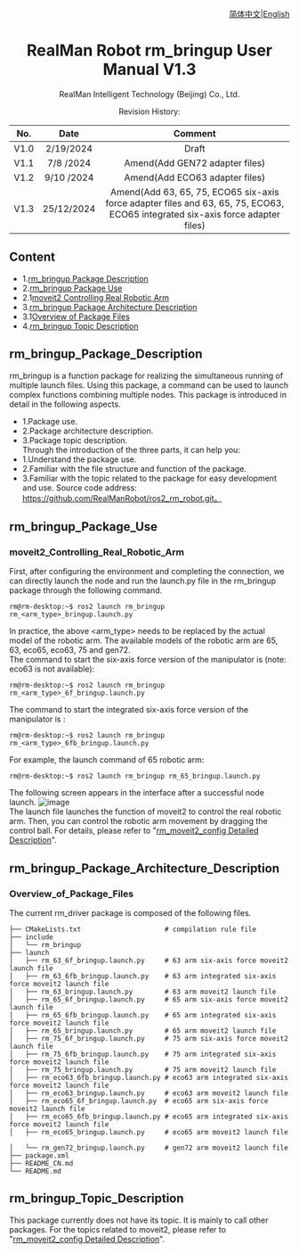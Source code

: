<div align="right">

[简体中文](https://github.com/RealManRobot/ros2_rm_robot/blob/foxy/rm_bringup/README_CN.md)|[English](https://github.com/RealManRobot/ros2_rm_robot/blob/foxy/rm_bringup/README.md)
 
</div>

<div align="center">

# RealMan Robot rm_bringup User Manual V1.3

RealMan Intelligent Technology (Beijing) Co., Ltd. 

Revision History:

|No.	  | Date   |	Comment |
| :---: | :----: | :---:   |
|V1.0	  | 2/19/2024 | Draft |
|V1.1	  | 7/8 /2024 | Amend(Add GEN72 adapter files) |
|V1.2 	  | 9/10 /2024| Amend(Add ECO63 adapter files) |
|V1.3 	  | 25/12/2024| Amend(Add 63, 65, 75, ECO65 six-axis force adapter files and 63, 65, 75, ECO63, ECO65 integrated six-axis force adapter files) |

</div>

## Content
* 1.[rm_bringup Package Description](#rm_bringup_Package_Description)
* 2.[rm_bringup Package Use](#rm_bringup_Package_Use)
* 2.1[moveit2 Controlling Real Robotic Arm](#moveit2_Controlling_Real_Robotic_Arm)
* 3.[rm_bringup Package Architecture Description](#rm_bringup_Package_Architecture_Description)
* 3.1[Overview of Package Files](#Overview_of_Package_Files)
* 4.[rm_bringup Topic Description](#rm_bringup_Topic_Description)

## rm_bringup_Package_Description
rm_bringup is a function package for realizing the simultaneous running of multiple launch files. Using this package, a command can be used to launch complex functions combining multiple nodes. This package is introduced in detail in the following aspects.
* 1.Package use.
* 2.Package architecture description.
* 3.Package topic description.  
Through the introduction of the three parts, it can help you:
* 1.Understand the package use.
* 2.Familiar with the file structure and function of the package.
* 3.Familiar with the topic related to the package for easy development and use.
Source code address: https://github.com/RealManRobot/ros2_rm_robot.git。
## rm_bringup_Package_Use
### moveit2_Controlling_Real_Robotic_Arm
First, after configuring the environment and completing the connection, we can directly launch the node and run the launch.py file in the rm_bringup package through the following command.
```
rm@rm-desktop:~$ ros2 launch rm_bringup rm_<arm_type>_bringup.launch.py
```
In practice, the above <arm_type> needs to be replaced by the actual model of the robotic arm. The available models of the robotic arm are 65, 63, eco65, eco63, 75 and gen72.  
The command to start the six-axis force version of the manipulator is (note: eco63 is not available):
```
rm@rm-desktop:~$ ros2 launch rm_bringup rm_<arm_type>_6f_bringup.launch.py
```
The command to start the integrated six-axis force version of the manipulator is :
```
rm@rm-desktop:~$ ros2 launch rm_bringup rm_<arm_type>_6fb_bringup.launch.py
```
For example, the launch command of 65 robotic arm:
```
rm@rm-desktop:~$ ros2 launch rm_bringup rm_65_bringup.launch.py
```
The following screen appears in the interface after a successful node launch.
![image](doc/rm_bringup1.png)  
The launch file launches the function of moveit2 to control the real robotic arm. Then, you can control the robotic arm movement by dragging the control ball. For details, please refer to "[rm_moveit2_config Detailed Description](https://github.com/kaola-zero/ros2_rm_robot/blob/main/rm_moveit2_config/README.md)".
## rm_bringup_Package_Architecture_Description
### Overview_of_Package_Files
The current rm_driver package is composed of the following files.
```
├── CMakeLists.txt                     # compilation rule file
├── include
│   └── rm_bringup
├── launch
│   ├── rm_63_6f_bringup.launch.py     # 63 arm six-axis force moveit2 launch file
│   ├── rm_63_6fb_bringup.launch.py    # 63 arm integrated six-axis force moveit2 launch file
│   ├── rm_63_bringup.launch.py        # 63 arm moveit2 launch file
│   ├── rm_65_6f_bringup.launch.py     # 65 arm six-axis force moveit2 launch file
│   ├── rm_65_6fb_bringup.launch.py    # 65 arm integrated six-axis force moveit2 launch file
│   ├── rm_65_bringup.launch.py        # 65 arm moveit2 launch file
│   ├── rm_75_6f_bringup.launch.py     # 75 arm six-axis force moveit2 launch file
│   ├── rm_75_6fb_bringup.launch.py    # 75 arm integrated six-axis force moveit2 launch file
│   ├── rm_75_bringup.launch.py        # 75 arm moveit2 launch file
│   ├── rm_eco63_6fb_bringup.launch.py # eco63 arm integrated six-axis force moveit2 launch file
│   ├── rm_eco63_bringup.launch.py     # eco63 arm moveit2 launch file
│   ├── rm_eco65_6f_bringup.launch.py  # eco65 arm six-axis force moveit2 launch file
│   ├── rm_eco65_6fb_bringup.launch.py # eco65 arm integrated six-axis force moveit2 launch file
│   ├── rm_eco65_bringup.launch.py     # eco65 arm moveit2 launch file

│   └── rm_gen72_bringup.launch.py     # gen72 arm moveit2 launch file
├── package.xml
├── README_CN.md                  
└── README.md                           
```
## rm_bringup_Topic_Description
This package currently does not have its topic. It is mainly to call other packages. For the topics related to moveit2, please refer to "[rm_moveit2_config Detailed Description](https://github.com/kaola-zero/ros2_rm_robot/blob/main/rm_moveit2_config/README.md)".
